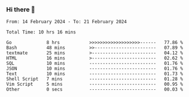 ### Hi there 👋

<!--
**zhumeme/zhumeme** is a ✨ _special_ ✨ repository because its `README.md` (this file) appears on your GitHub profile.

Here are some ideas to get you started:

- 🔭 I’m currently working on ...
- 🌱 I’m currently learning ...
- 👯 I’m looking to collaborate on ...
- 🤔 I’m looking for help with ...
- 💬 Ask me about ...
- 📫 How to reach me: ...
- 😄 Pronouns: ...
- ⚡ Fun fact: ...
-->

<!--START_SECTION:waka-->

```all_time
From: 14 February 2024 - To: 21 February 2024

Total Time: 10 hrs 16 mins

Go             8 hrs           >>>>>>>>>>>>>>>>>>>------   77.86 %
Bash           48 mins         >>-----------------------   07.89 %
textmate       25 mins         >------------------------   04.12 %
HTML           16 mins         >------------------------   02.62 %
SQL            10 mins         -------------------------   01.76 %
JSON           10 mins         -------------------------   01.76 %
Text           10 mins         -------------------------   01.73 %
Shell Script   7 mins          -------------------------   01.28 %
Vim Script     5 mins          -------------------------   00.95 %
Other          0 secs          -------------------------   00.03 %
```

<!--END_SECTION:waka-->

